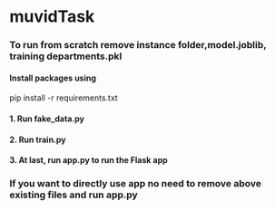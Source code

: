 # muvidTask
###  To run from scratch remove instance folder,model.joblib, training departments.pkl 


#### Install packages using 
pip install -r requirements.txt
#### 1. Run fake_data.py
#### 2. Run train.py
#### 3. At last, run app.py to run the Flask app

### If you want to directly use app no need to remove above existing files and run app.py 
